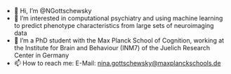 - 👋 Hi, I’m @NGottschewsky
- 👀 I’m interested in computational psychiatry and using machine learning to predict phenotype characteristics from large sets of neuroimaging data
- 💞️ I’m a PhD student with the Max Planck School of Cognition, working at the Institute for Brain and Behaviour (INM7) of the Juelich Research Center in Germany
- 📫 How to reach me: 
       E-Mail: nina.gottschewsky@maxplanckschools.de
  
<!---
NGottschewsky/NGottschewsky is a ✨ special ✨ repository because its `README.md` (this file) appears on your GitHub profile.
You can click the Preview link to take a look at your changes.
--->
